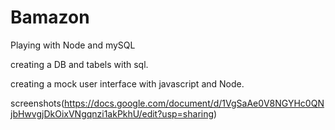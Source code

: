 # Bamazon
Playing with Node and mySQL

creating a DB and tabels with sql.

creating a mock user interface with javascript and Node.

screenshots(https://docs.google.com/document/d/1VgSaAe0V8NGYHc0QNjbHwvgjDkOixVNgqnzi1akPkhU/edit?usp=sharing)

